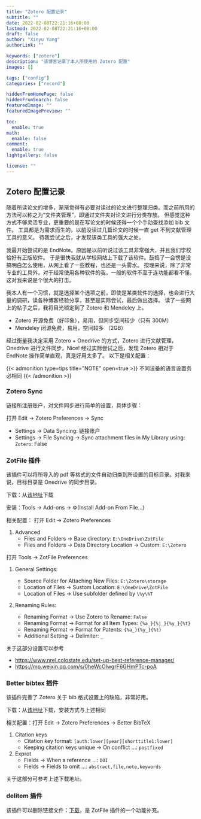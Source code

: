```yaml
---
title: "Zotero 配置记录"
subtitle: ""
date: 2022-02-08T22:21:16+08:00
lastmod: 2022-02-08T22:21:16+08:00
draft: false
author: "Xinyu Yang"
authorLink: ""

keywords: ["zotero"]
description: "该博客记录了本人所使用的 Zotero 配置"
images: []

tags: ["config"]
categories: ["record"]

hiddenFromHomePage: false
hiddenFromSearch: false
featuredImage: ""
featuredImagePreview: ""

toc:
  enable: true
math:
  enable: false
comment:
  enable: true
lightgallery: false

license: ""
---
```


<!--more-->

## Zotero 配置记录

随着所读论文的增多，渐渐觉得有必要对读过的论文进行整理归类。而之前所用的方法可以称之为“文件夹管理”，即通过文件夹对论文进行分类存放。
但感觉这种方式不够灵活专业，更重要的是在写论文的时候还得一个个手动查找添加 bib 文件。
工具都是为需求而生的，以前没读过几篇论文的时候一直 get 不到文献管理工具的意义。
待我尝试之后，才发现该类工具的强大之处。

我最开始尝试的是 EndNote。原因是以前听说过该工具非常强大，并且我们学校恰好有正版软件。
于是很快我就从学校网站上下载了该软件。鼓捣了一会愣是没搞明白怎么使用，从网上看了一些教程，也还是一头雾水。
按理来说，除了非常专业的工具外，对于经常使用各种软件的我，一般的软件不至于连功能都看不懂。
这对我来说是个很大的打击。

我本人有一个习惯，就是选择某个选项之前，即使是某类软件的选择，也会进行大量的调研，读各种博客经验分享，甚至是实际尝试，最后做出选择。
读了一些网上的帖子之后，我将目光锁定到了 Zotero 和 Mendeley 上。

- Zotero 开源免费（好印象），易用，但同步空间较少（只有 300M）
- Mendeley 闭源免费，易用，空间较多 （2GB）

经过衡量我决定采用 Zotero + Onedrive 的方式，Zotero 进行文献管理，Onedrive 进行文件同步，Nice!
经过实际尝试之后，发现 Zotero 相对于 EndNote 操作简单直观，真是好用太多了。
以下是相关配置：

{{< admonition type=tips title="NOTE" open=true >}}
不同设备的语言设置务必相同
{{< /admonition >}}

### Zotero Sync
链接所注册账户，对文件同步进行简单的设置，具体步骤：

打开 Edit -> Zotero Preferences -> Sync
- Settings -> Data Syncing: 链接账户
- Settings -> File Syncing -> Sync attachment files in My Library using: `Zotero`: False

### ZotFile 插件
该插件可以将所导入的 pdf 等格式的文件自动归类到所设置的目标目录。对我来说，目标目录是 Onedrive 的同步目录。

下载：从[该地址](http://zotfile.com/#how-to-install--set-up-zotfile)下载

安装：Tools -> Add-ons -> ⚙(Install Add-on From File...)

相关配置：
打开 Edit -> Zotero Preferences
1. Advanced
    - Files and Folders -> Base directory: `E:\OneDrive\ZotFile`
    - Files and Folders -> Data Directory Location -> Custom: `E:\Zotero`

打开 Tools -> ZotFile Preferences
1. General Settings:
    - Source Folder for Attaching New Files: `E:\Zotero\storage`
    - Location of Files -> Sustom Location: `E:\OneDrive\ZotFile`
    - Location of Files -> Use subfolder defined by `\%y\%T`

2. Renaming Rules:
    - Renaming Format -> Use Zotero to Rename: `False`
    - Renaming Format -> Format for all Item Types: `{%a_}{%j_}{%y_}{%t}`
    - Renaming Format -> Format for Patents: `{%a_}{%y_}{%t}`
    - Additional Setting -> Delimiter: `_`

关于这部分设置可以参考
- https://www.nrel.colostate.edu/set-up-best-reference-manager/
- https://mp.weixin.qq.com/s/0heWcOlwgrF6GHmPTc-poA

### Better bibtex 插件
该插件完善了 Zotero 关于 bib 格式设置上的缺陷，非常好用。

下载：从[该地址](https://retorque.re/zotero-better-bibtex/)下载，安装方式与上述相同

相关配置：打开 Edit -> Zotero Preferences -> Better BibTeX
1. Citation keys
    - Citation key format: `[auth:lower][year][shorttitle1:lower]`
    - Keeping citation keys unique -> On conflict ...: `postfixed`
2. Exprot
    - Fields -> When a reference ...: `DOI`
    - Fields -> Fields to omit ...: `abstract,file,note,keywords`

关于这部分可参考上述下载地址。

### delitem 插件
该插件可以删除链接文件：[下载](https://github.com/redleafnew/delitemwithatt)，是 ZotFile 插件的一个功能补充。

